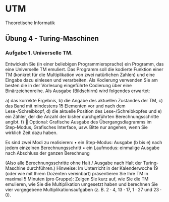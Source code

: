 # UTM
Theoretische Informatik
## Übung 4 - Turing-Maschinen


### Aufgabe 1. Universelle TM.
Entwickeln Sie (in einer beliebigen Programmiersprache) ein Programm, das eine Universelle
TM emuliert. Das Programm soll die kodierte Funktion einer TM (konkret für die Multiplikation
von zwei natürlichen Zahlen) und eine Eingabe dazu einlesen und verarbeiten. Als Kodierung
verwenden Sie am besten die in der Vorlesung eingeführte Codierung über eine Binärzeichenreihe.
Als Ausgabe (Bildschirm) wird folgendes erwartet:

a) das korrekte Ergebnis,
b) die Angabe des aktuellen Zustandes der TM,
c) das Band mit mindestens 15 Elementen vor und nach dem Lese-/Schreibkopf,
d) die aktuelle Position des Lese-/Schreibkopfes und
e) ein Zähler, der die Anzahl der bisher durchgeführten Berechnungsschritte angibt.
f)  Optional: Grafische Ausgabe des Übergangsdiagramms im Step-Modus, Grafisches
Interface, usw. Bitte nur angehen, wenn Sie wirklich Zeit dazu haben.

Es sind zwei Modi zu realisieren:
• ein Step-Modus: Ausgabe (b bis e) nach jedem einzelnen Berechnungsschritt
• ein Laufmodus: einmalige Ausgabe nach Abschluss der ganzen Berechnung

(Also alle Berechnungsschritte ohne Halt / Ausgabe nach Halt der Turing-Maschine durchführen.)
Hinweise: Im Unterricht in der Kalenderwoche 19 (oder wie mit Ihrem Dozenten vereinbart)
präsentieren Sie Ihre TM in maximal 5 Minuten (pro Gruppe): Zeigen Sie kurz auf, wie Sie die
TM emulieren, wie Sie die Multiplikation umgesetzt haben und berechnen Sie vier vorgegebene
Multiplikationsaufgaben (z. B. 2 · 4, 13 · 17, 1 · 27 und 23 · 0).

